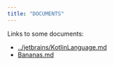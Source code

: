 ```yaml
---
title: "DOCUMENTS"
---
```


Links to some documents:

* [../jetbrains/KotlinLanguage.md](../jetbrains/KotlinLanguage.md)
* [Bananas.md](Bananas.md)
